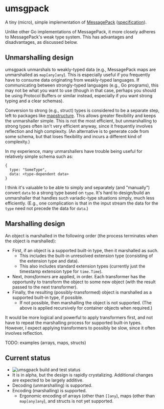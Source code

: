 # umsgpack

A tiny (micro), simple implementation of [MessagePack](https://msgpack.org/)
([specification](https://github.com/msgpack/msgpack/blob/master/spec.md)).

Unlike other Go implementations of MessagePack, it more closely adheres to MessagePack's weak type
system. This has advantages and disadvantages, as discussed below.

## Unmarshalling design

umsgpack unmarshals to weakly-typed data (e.g., MessagePack maps are unmarshalled as `map[any]any`).
This is especially useful if you frequently have to consume data originating from weakly-typed
languages. If communicating between strongly-typed languages (e.g., Go programs), this may not be
what you want to use (though in that case, perhaps you should be using Protocol Buffers or similar
instead, especially if you want strong typing and a clear schemas).

Conversion to strong (e.g., struct) types is considered to be a separate step, left to packages like
[mapstructure](https://github.com/go-viper/mapstructure). This allows greater flexibility and keeps
the unmarshaller simple. This is not the most efficient, but unmarshalling to strong types often
isn't very efficient anyway, since it frequently involves reflection and high complexity. (An
alternative is to generate code from some schema, but that loses flexibility and incurs a different
kind of complexity.)

In my experience, many unmarshallers have trouble being useful for relatively simple schema such as:
```
{
  type: "SomeType",
  data: <type-dependent data>
}
```
I think it's valuable to be able to simply and separately (and "manually") convert `data` to a
strong type based on `type`. It's hard to design/build an unmarshaller that handles such
variadic-type situations simply, much less efficiently. (E.g., one complication is that in the input
stream the data for the `type` need not precede the data for `data`.)

## Marshalling design

An object is marshalled in the following order (the process terminates when the object is
marshalled):
* First, if an object is a supported built-in type, then it marshalled as such.
  * This includes the built-in unresolved extension type (consisting of the extension type and
    data).
  * This also includes standard extension types (currently just the timestamp extension type for
    `time.Time`).
* Next, *transformers* are applied, in order. Each transformer has the opportunity to transform the
  object to some new object (with the result passed to the next transformer).
* Finally, the resulting (possibly-transformed) object is marshalled as a supported built-in type,
  if possible.
  * If not possible, then marshalling the object is not supported.
(The above is applied recursively for container objects when required.)

It would be more logical and powerful to apply transformers first, and not have to repeat the
marshalling process for supported built-in types. However, I expect applying transformers to
possibly be slow, since it often involves reflection.

TODO: examples (arrays, maps, structs)

## Current status

* ![umsgpack build and test status](https://github.com/viettrungluu/umsgpack/actions/workflows/go.yml/badge.svg)
* It is in alpha, but the design is rapidly crystalizing. Additional changes are expected to be
  largely additive.
* Decoding (unmarshalling) is supported.
* Encoding (marshalling) is supported.
  * Ergonomic encoding of arrays (other than `[]any`), maps (other than `map[any]any`), and structs
    is not yet supported.
